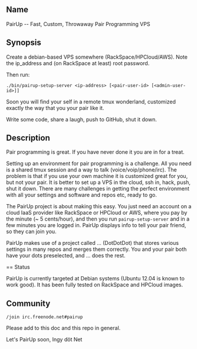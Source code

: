 ## Name

PairUp -- Fast, Custom, Throwaway Pair Programming VPS

## Synopsis

Create a debian-based VPS somewhere (RackSpace/HPCloud/AWS). Note the
ip_address and (on RackSpace at least) root password.

Then run:

    ./bin/pairup-setup-server <ip-address> [<pair-user-id> [<admin-user-id>]]

Soon you will find your self in a remote tmux wonderland, customized exactly
the way that you your pair like it.

Write some code, share a laugh, push to GitHub, shut it down.

## Description

Pair programming is great. If you have never done it you are in for a treat.

Setting up an environment for pair programming is a challenge. All you need is
a shared tmux session and a way to talk (voice/voip/phone/irc). The problem is
that if you use your own machine it is customized great for you, but not your
pair. It is better to set up a VPS in the cloud, ssh in, hack, push, shut it
down. There are many challenges in getting the perfect environment with all
your settings and software and repos etc, ready to go.

The PairUp project is about making this easy. You just need an account on a
cloud IaaS provider like RackSpace or HPCloud or AWS, where you pay by the
minute (~ 5 cents/hour), and then you run `pairup-setup-server` and in a few
minutes you are logged in. PairUp displays info to tell your pair friend, so
they can join you.

PairUp makes use of a project called ... (DotDotDot) that stores various
settings in many repos and merges them correctly. You and your pair both have
your dots preselected, and ... does the rest.

== Status

PairUp is currently targeted at Debian systems (Ubuntu 12.04 is known to work
good). It has been fully tested on RackSpace and HPCloud images.

## Community

    /join irc.freenode.net#pairup

Please add to this doc and this repo in general.

Let's PairUp soon, Ingy döt Net
